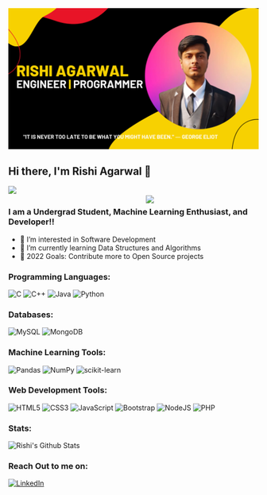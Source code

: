 
<img src="https://github.com/rishiagarwal928/rishiagarwal928/blob/main/Header.png" alt="">



## Hi there, I'm Rishi Agarwal 👋

[<img src="https://komarev.com/ghpvc/?username=rishiagarwal928&label=Profile+Views&color=4287f5&style=flat" />](https://github.com/rishiagarwal928) <br>
<img src="https://miro.medium.com/max/680/0*7Q3yvSIv_t0ioJ-Z.gif" align="right"  width="45%"/>

### I am a Undergrad Student, Machine Learning Enthusiast, and Developer!!

- 👀 I’m interested in Software Development
- 🌱 I’m currently learning Data Structures and Algorithms
- 🥅 2022 Goals: Contribute more to Open Source projects

### Programming Languages:

<img alt="C" src="https://img.shields.io/badge/c-%2300599C.svg?style=for-the-badge&logo=c&logoColor=white"/> <img alt="C++" src="https://img.shields.io/badge/c++-%2300599C.svg?style=for-the-badge&logo=c%2B%2B&logoColor=white"/> <img alt="Java" src="https://img.shields.io/badge/java-%23ED8B00.svg?style=for-the-badge&logo=java&logoColor=white"/> <img alt="Python" src="https://img.shields.io/badge/python-%2314354C.svg?style=for-the-badge&logo=python&logoColor=white"/> 

### Databases:

![MySQL](https://img.shields.io/badge/mysql-%2300f.svg?style=for-the-badge&logo=mysql&logoColor=white) ![MongoDB](https://img.shields.io/badge/MongoDB-%234ea94b.svg?style=for-the-badge&logo=mongodb&logoColor=white)

### Machine Learning Tools:

<img alt="Pandas" src="https://img.shields.io/badge/pandas-%23150458.svg?style=for-the-badge&logo=pandas&logoColor=white" /> <img alt="NumPy" src="https://img.shields.io/badge/numpy-%23013243.svg?style=for-the-badge&logo=numpy&logoColor=white" /> ![scikit-learn](https://img.shields.io/badge/scikit--learn-%23F7931E.svg?style=for-the-badge&logo=scikit-learn&logoColor=white)

### Web Development Tools:
![HTML5](https://img.shields.io/badge/html5-%23E34F26.svg?style=for-the-badge&logo=html5&logoColor=white) ![CSS3](https://img.shields.io/badge/css3-%231572B6.svg?style=for-the-badge&logo=css3&logoColor=white) ![JavaScript](https://img.shields.io/badge/javascript-%23323330.svg?style=for-the-badge&logo=javascript&logoColor=%23F7DF1E) ![Bootstrap](https://img.shields.io/badge/Bootstrap-563D7C?style=for-the-badge&logo=bootstrap&logoColor=white) ![NodeJS](https://img.shields.io/badge/node.js-6DA55F?style=for-the-badge&logo=node.js&logoColor=white)  ![PHP](https://img.shields.io/badge/PHP-777BB4?style=for-the-badge&logo=php&logoColor=white)

### Stats:
<img alt="Rishi's Github Stats" src="https://github-readme-stats.vercel.app/api?username=rishiagarwal928&show_icons=true&count_private=true&theme=tokyonight" />

### Reach Out to me on:
[![LinkedIn](https://img.shields.io/badge/linkedin-%230077B5.svg?style=for-the-badge&logo=linkedin&logoColor=white)](https://www.linkedin.com/in/rishi-agarwal-2b01131a4/) 
